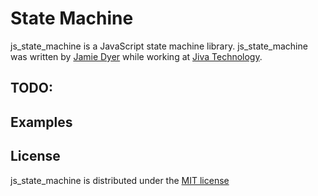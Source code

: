 State Machine
=============

js_state_machine is a JavaScript state machine library. js_state_machine was written by [Jamie Dyer](http://kernowsoul.com) while working at [Jiva Technology](http://jivatechnology.com).

TODO:
-----

Examples
--------

License
-------

js_state_machine is distributed under the [MIT license](http://www.opensource.org/licenses/mit-license.php)